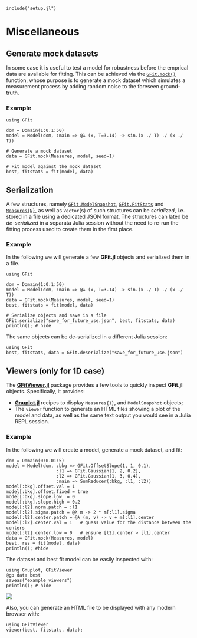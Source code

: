 ```@setup abc
include("setup.jl")
```

# Miscellaneous

## Generate mock datasets

In some case it is useful to test a model for robustness before the emprical data are available for fitting.  This can be achieved via the [`GFit.mock()`](@ref) function, whose purpose is to generate a mock dataset which simulates a measurement process by adding random noise to the foreseen ground-truth.

### Example

```@example abc
using GFit

dom = Domain(1:0.1:50)
model = Model(dom, :main => @λ (x, T=3.14) -> sin.(x ./ T) ./ (x ./ T))

# Generate a mock dataset
data = GFit.mock(Measures, model, seed=1)

# Fit model against the mock dataset
best, fitstats = fit(model, data)
```



## Serialization

A few structures, namely [`GFit.ModelSnapshot`](@ref), [`GFit.FitStats`](@ref) and [`Measures{N}`](@ref), as well as `Vector`(s) of such structures can be *serialized*, i.e. stored in a file using a dedicated JSON format.  The structures can lated be *de-serialized* in a separata Julia session without the need to re-run the fitting process used to create them in the first place. 

### Example

In the following we will generate a few **GFit.jl** objects and serialized them in a file.
```@example abc
using GFit

dom = Domain(1:0.1:50)
model = Model(dom, :main => @λ (x, T=3.14) -> sin.(x ./ T) ./ (x ./ T))
data = GFit.mock(Measures, model, seed=1)
best, fitstats = fit(model, data)
  
# Serialize objects and save in a file
GFit.serialize("save_for_future_use.json", best, fitstats, data)
println(); # hide
```

The same objects can be de-serialized in a different Julia session:
```@example abc
using GFit
best, fitstats, data = GFit.deserialize("save_for_future_use.json")
```


## Viewers (only for 1D case)

The [**GFitViewer.jl**](https://github.com/lnicastro/GFitViewer.jl) package provides a few tools to quickly inspect **GFit.jl** objects.  Specifically, it provides:
- [**Gnuplot.jl**](https://github.com/gcalderone/Gnuplot.jl/) recipes to display `Measures{1}`, and `ModelSnapshot` objects;
- The `viewer` function to generate an HTML files showing a plot of the model and data, as well as the same text output you would see in a Julia REPL session.

### Example

In the following we will create a model, generate a mock dataset, and fit:
```@example abc
dom = Domain(0:0.01:5)
model = Model(dom, :bkg => GFit.OffsetSlope(1, 1, 0.1),
                   :l1 => GFit.Gaussian(1, 2, 0.2),
                   :l2 => GFit.Gaussian(1, 3, 0.4),
                   :main => SumReducer(:bkg, :l1, :l2))
model[:bkg].offset.val = 1
model[:bkg].offset.fixed = true
model[:bkg].slope.low  = 0
model[:bkg].slope.high = 0.2
model[:l2].norm.patch = :l1
model[:l2].sigma.patch = @λ m -> 2 * m[:l1].sigma
model[:l2].center.patch = @λ (m, v) -> v + m[:l1].center
model[:l2].center.val = 1   # guess value for the distance between the centers
model[:l2].center.low = 0   # ensure [l2].center > [l1].center
data = GFit.mock(Measures, model)
best, res = fit(model, data)
println(); #hide
```

The dataset and best fit model can be easily inspected with:
```@example abc
using Gnuplot, GFitViewer
@gp data best
saveas("example_viewers")
println(); # hide
```
![](assets/example_viewers.png)

Also, you can generate an HTML file to be displayed with any modern browser with:

```@example abc
using GFitViewer
viewer(best, fitstats, data);
```
